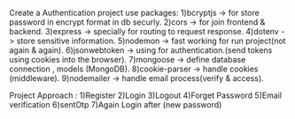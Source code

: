 Create a Authentication project
use packages:
1)bcryptjs -> for store password in encrypt format in db securly.
2)cors -> for join frontend & backend.
3)express -> specially for routing to request response.
4)dotenv -> store sensitive information.
5)nodemon -> fast working for run project(not again & again).
6)jsonwebtoken -> using for authentication.(send tokens using cookies into the browser).
7)mongoose -> define database connection , models (MongoDB).
8)cookie-parser -> handle cookies (middleware).
9)nodemailer -> handle email process(verify & access).

Project Approach :
1)Register
2)Login
3)Logout
4)Forget Password
5)Email verification
6)sentOtp
7)Again Login after (new password)
